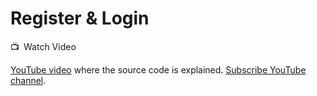 # Register & Login
📺 Watch Video

[YouTube video](https://youtu.be/UgCSVffNvqQ) where the source code is explained. [Subscribe YouTube channel](https://www.youtube.com/channel/UCkSbTj3XSWdaGfHiITheBqg).
